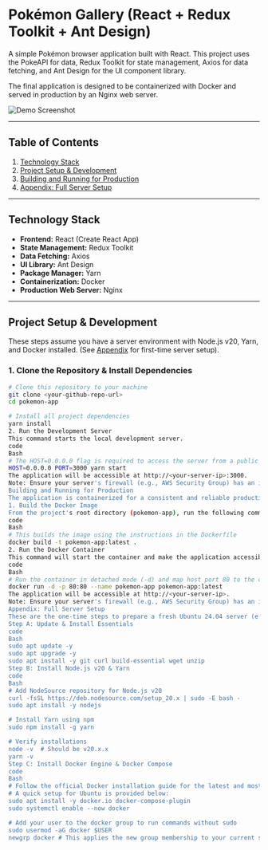 # Pokémon Gallery (React + Redux Toolkit + Ant Design)

A simple Pokémon browser application built with React. This project uses the PokeAPI for data, Redux Toolkit for state management, Axios for data fetching, and Ant Design for the UI component library.

The final application is designed to be containerized with Docker and served in production by an Nginx web server.

![Demo Screenshot](https-placeholder-for-your-image-url) <!-- Optional: Add a screenshot of your app later! -->

---

## Table of Contents

1.  [Technology Stack](#technology-stack)
2.  [Project Setup & Development](#project-setup--development)
3.  [Building and Running for Production](#building-and-running-for-production)
4.  [Appendix: Full Server Setup](#appendix-full-server-setup)

---

## Technology Stack

*   **Frontend:** React (Create React App)
*   **State Management:** Redux Toolkit
*   **Data Fetching:** Axios
*   **UI Library:** Ant Design
*   **Package Manager:** Yarn
*   **Containerization:** Docker
*   **Production Web Server:** Nginx

---

## Project Setup & Development

These steps assume you have a server environment with Node.js v20, Yarn, and Docker installed. (See [Appendix](#appendix-full-server-setup) for first-time server setup).

### 1. Clone the Repository & Install Dependencies

```bash
# Clone this repository to your machine
git clone <your-github-repo-url>
cd pokemon-app

# Install all project dependencies
yarn install
2. Run the Development Server
This command starts the local development server.
code
Bash
# The HOST=0.0.0.0 flag is required to access the server from a public IP
HOST=0.0.0.0 PORT=3000 yarn start
The application will be accessible at http://<your-server-ip>:3000.
Note: Ensure your server's firewall (e.g., AWS Security Group) has an inbound rule allowing TCP traffic on port 3000.
Building and Running for Production
The application is containerized for a consistent and reliable production deployment.
1. Build the Docker Image
From the project's root directory (pokemon-app), run the following command:
code
Bash
# This builds the image using the instructions in the Dockerfile
docker build -t pokemon-app:latest .
2. Run the Docker Container
This command will start the container and make the application accessible on port 80.
code
Bash
# Run the container in detached mode (-d) and map host port 80 to the container's port 80 (-p 80:80)
docker run -d -p 80:80 --name pokemon-app pokemon-app:latest
The application will be accessible at http://<your-server-ip>.
Note: Ensure your server's firewall (e.g., AWS Security Group) has an inbound rule allowing TCP traffic on port 80.
Appendix: Full Server Setup
These are the one-time steps to prepare a fresh Ubuntu 24.04 server (e.g., AWS EC2) from scratch.
Step A: Update & Install Essentials
code
Bash
sudo apt update -y
sudo apt upgrade -y
sudo apt install -y git curl build-essential wget unzip
Step B: Install Node.js v20 & Yarn
code
Bash
# Add NodeSource repository for Node.js v20
curl -fsSL https://deb.nodesource.com/setup_20.x | sudo -E bash -
sudo apt install -y nodejs

# Install Yarn using npm
sudo npm install -g yarn

# Verify installations
node -v  # Should be v20.x.x
yarn -v
Step C: Install Docker Engine & Docker Compose
code
Bash
# Follow the official Docker installation guide for the latest and most secure method.
# A quick setup for Ubuntu is provided below:
sudo apt install -y docker.io docker-compose-plugin
sudo systemctl enable --now docker

# Add your user to the docker group to run commands without sudo
sudo usermod -aG docker $USER
newgrp docker # This applies the new group membership to your current shell
